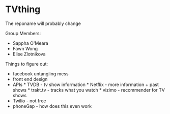 TVthing
=======

The reponame will probably change

Group Members:
>     
* Sappha O'Meara 
* Fawn Wong
* Elise Zlotnikova

Things to figure out:
>
* facebook untangling mess
* front end design
* APIs
      * TVDB - tv show information
      * Netflix - more information + past shows
      * trakt.tv - tracks what you watch
      * vizimo - recommender for TV shows
* Twilio - not free 
* phoneGap - how does this even work
